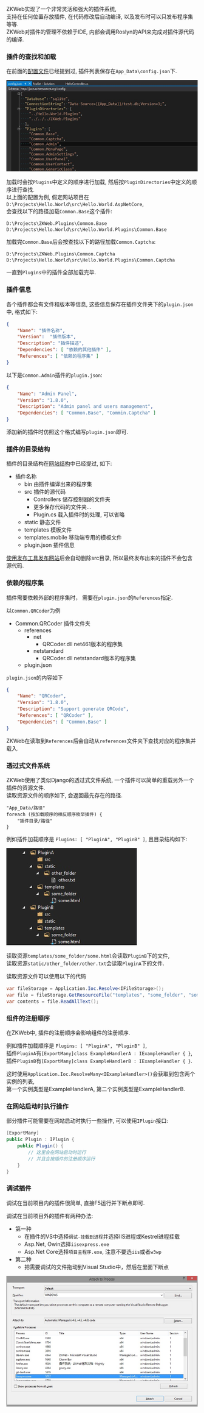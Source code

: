 ZKWeb实现了一个非常灵活和强大的插件系统,<br/>
支持在任何位置存放插件, 在代码修改后自动编译, 以及发布时可以只发布程序集等等.<br/>
ZKWeb对插件的管理不依赖于IDE, 内部会调用Roslyn的API来完成对插件源代码的编译.<br/>

### 插件的查找和加载

在前面的[配置文件](website_config/index.html)已经提到过, 插件列表保存在`App_Data\config.json`下.

![config.json](../images/core/website_struct_config_json.jpg)

加载时会按`Plugins`中定义的顺序进行加载, 然后按`PluginDirectories`中定义的顺序进行查找.<br/>
以上面的配置为例, 假定网站项目在`D:\Projects\Hello.World\src\Hello.World.AspNetCore`,<br/>
会查找以下的路径加载`Common.Base`这个插件:<br/>

``` text
D:\Projects\ZKWeb.Plugins\Common.Base
D:\Projects\Hello.World\src\Hello.World.Plugins\Common.Base
```

加载完`Common.Base`后会按查找以下的路径加载`Common.Captcha`:

``` text
D:\Projects\ZKWeb.Plugins\Common.Captcha
D:\Projects\Hello.World\src\Hello.World.Plugins\Common.Captcha
```

一直到`Plugins`中的插件全部加载完毕.

### 插件信息

各个插件都会有文件和版本等信息, 这些信息保存在插件文件夹下的`plugin.json`中, 格式如下:<br/>

``` json
{
	"Name": "插件名称",
	"Version":  "插件版本",
	"Description": "插件描述",
	"Dependencies": [ "依赖的其他插件" ],
	"References": [ "依赖的程序集" ]
}
```

以下是`Common.Admin`插件的`plugin.json`:

``` json
{
	"Name": "Admin Panel",
	"Version": "1.8.0",
	"Description": "Admin panel and users management",
	"Dependencies": [ "Common.Base", "Commin.Captcha" ]
}
```

添加新的插件时仿照这个格式编写`plugin.json`即可.

### 插件的目录结构

插件的目录结构在[网站结构](website_struct/index.html)中已经提过, 如下:<br/>

- 插件名称
	- bin 由插件编译出来的程序集
	- src 插件的源代码
		- Controllers 储存控制器的文件夹
		- 更多保存代码的文件夹...
		- Plugin.cs 载入插件时的处理, 可以省略
	- static 静态文件
	- templates 模板文件
	- templates.mobile 移动端专用的模板文件
	- plugin.json 插件信息

[使用发布工具发布网站](publish_project/index.html)后会自动删除src目录, 所以最终发布出来的插件不会包含源代码.

### 依赖的程序集

插件需要依赖外部的程序集时， 需要在`plugin.json`的`References`指定.

以`Common.QRCoder`为例

- Common.QRCoder 插件文件夹
	- references
		- net
			- QRCoder.dll net461版本的程序集
		- netstandard
			- QRCoder.dll netstandard版本的程序集
	- plugin.json

`plugin.json`的内容如下

``` json
{
	"Name": "QRCoder",
	"Version": "1.8.0",
	"Description": "Support generate QRCode",
	"References": [ "QRCoder" ],
	"Dependencies": [ "Common.Base" ]
}
```

ZKWeb在读取到`References`后会自动从`references`文件夹下查找对应的程序集并载入.

### 透过式文件系统

ZKWeb使用了类似Django的透过式文件系统, 一个插件可以简单的重载另外一个插件的资源文件.<br/>
读取资源文件的顺序如下, 会返回最先存在的路径.<br/>

```
"App_Data/路径"
foreach (按加载顺序的相反顺序枚举插件) {
	"插件目录/路径"
}
```

例如插件加载顺序是 `Plugins: [ "PluginA", "PluginB" ]`, 且目录结构如下:

![资源文件重载的示例](../images/core/plugin_resource_override.jpg)

读取资源`templates/some_folder/some.html`会读取`PluginB`下的文件,<br/>
读取资源`static/other_folder/other.txt`会读取`PluginA`下的文件.<br/>

读取资源文件可以使用以下的代码

``` csharp
var fileStorage = Application.Ioc.Resolve<IFileStorage>();
var file = fileStorage.GetResourceFile("templates", "some_folder", "some.html");
var contents = file.ReadAllText();
```

### 组件的注册顺序

在ZKWeb中, 插件的注册顺序会影响组件的注册顺序.<br/>

例如插件加载顺序是 `Plugins: [ "PluginA", "PluginB" ]`,<br/>
插件`PluginA`有`[ExportMany]class ExampleHandlerA : IExampleHandler { }`,<br/>
插件`PluginB`有`[ExportMany]class ExampleHandlerB : IExampleHandler { }`.<br/>

这时使用`Application.Ioc.ResolveMany<IExampleHandler>()`会获取到包含两个实例的列表,<br/>
第一个实例类型是ExampleHandlerA, 第二个实例类型是ExampleHandlerB.

### 在网站启动时执行操作

部分插件可能需要在网站启动时执行一些操作, 可以使用`IPlugin`接口:

``` csharp
[ExportMany]
public Plugin : IPlugin {
	public Plugin() {
		// 这里会在网站启动时运行
		// 并且会按插件的注册顺序运行
	}
}
```

### 调试插件

调试在当前项目内的插件很简单, 直接F5运行并下断点即可.<br/>

调试在当前项目外的插件有两种办法:

- 第一种
	- 在插件的VS中选择`调试-挂载到进程`并选择IIS进程或Kestrel进程挂载
	- Asp.Net, Owin选择`iisexpress.exe`
	- Asp.Net Core选择`项目主程序.exe`, 注意不要选`iis`或者`w3wp`
- 第二种
	- 把需要调试的文件拖动到Visual Studio中，然后在里面下断点

![挂载到进程](../images/core/plugin_attach_process.jpg)
